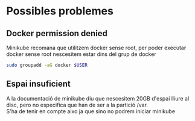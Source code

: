 # Possibles problemes
## Docker permission denied
Minikube recomana que utilitzem docker sense root, per poder executar docker sense root nescesitem estar dins del grup de docker
```bash
sudo groupadd -aG docker $USER
```

## Espai insuficient
A la documentació de minikube diu que nescesitem 20GB d'espai lliure al disc, pero no especifica que han de ser a la partició /var.\
S'ha de tenir en compte aixo ja que sino no podrem iniciar minikube
